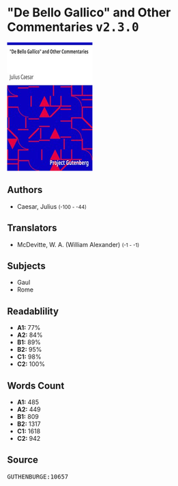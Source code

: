 # "De Bello Gallico" and Other Commentaries <kbd>v2.3.0</kbd>

![](./cover.medium.jpg "")

## Authors


 - Caesar, Julius <small>(-100 - -44)</small>

## Translators


 - McDevitte, W. A. (William Alexander) <small>(-1 - -1)</small>

## Subjects


 - Gaul
 - Rome

## Readablility


 - **A1:** 77%
 - **A2:** 84%
 - **B1:** 89%
 - **B2:** 95%
 - **C1:** 98%
 - **C2:** 100%

## Words Count


 - **A1:** 485
 - **A2:** 449
 - **B1:** 809
 - **B2:** 1317
 - **C1:** 1618
 - **C2:** 942

## Source


<kbd>GUTHENBURGE:10657</kbd>
